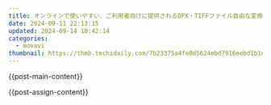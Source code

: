 ```yaml
---
title: オンラインで使いやすい、ご利用者向けに提供されるDPX・TIFFファイル自由な変換 - Movavi
date: 2024-09-11 22:13:15
updated: 2024-09-14 10:42:14
categories:
  - movavi
thumbnail: https://thmb.techidaily.com/7b23375a4fe0d5624ebd7916eebd1b1cd35125f11689279abfa2fa088d107ba8.jpg
---
```


{{post-main-content}}

<ins class="adsbygoogle"
     style="display:block"
     data-ad-format="autorelaxed"
     data-ad-client="ca-pub-7571918770474297"
     data-ad-slot="1223367746"></ins>

{{post-assign-content}}

<ins class="adsbygoogle"
     style="display:block"
     data-ad-client="ca-pub-7571918770474297"
     data-ad-slot="8358498916"
     data-ad-format="auto"
     data-full-width-responsive="true"></ins>
